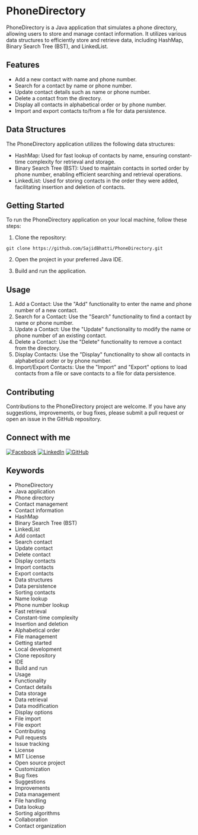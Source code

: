 # PhoneDirectory

PhoneDirectory is a Java application that simulates a phone directory, allowing users to store and manage contact information. It utilizes various data structures to efficiently store and retrieve data, including HashMap, Binary Search Tree (BST), and LinkedList.

## Features

- Add a new contact with name and phone number.
- Search for a contact by name or phone number.
- Update contact details such as name or phone number.
- Delete a contact from the directory.
- Display all contacts in alphabetical order or by phone number.
- Import and export contacts to/from a file for data persistence.

## Data Structures

The PhoneDirectory application utilizes the following data structures:

- HashMap: Used for fast lookup of contacts by name, ensuring constant-time complexity for retrieval and storage.
- Binary Search Tree (BST): Used to maintain contacts in sorted order by phone number, enabling efficient searching and retrieval operations.
- LinkedList: Used for storing contacts in the order they were added, facilitating insertion and deletion of contacts.

## Getting Started

To run the PhoneDirectory application on your local machine, follow these steps:

1. Clone the repository:

`git clone https://github.com/SajidBhatti/PhoneDirectory.git`

2. Open the project in your preferred Java IDE.

3. Build and run the application.

## Usage

1. Add a Contact: Use the "Add" functionality to enter the name and phone number of a new contact.
2. Search for a Contact: Use the "Search" functionality to find a contact by name or phone number.
3. Update a Contact: Use the "Update" functionality to modify the name or phone number of an existing contact.
4. Delete a Contact: Use the "Delete" functionality to remove a contact from the directory.
5. Display Contacts: Use the "Display" functionality to show all contacts in alphabetical order or by phone number.
6. Import/Export Contacts: Use the "Import" and "Export" options to load contacts from a file or save contacts to a file for data persistence.

## Contributing

Contributions to the PhoneDirectory project are welcome. If you have any suggestions, improvements, or bug fixes, please submit a pull request or open an issue in the GitHub repository.

## Connect with me
[![Facebook](https://img.shields.io/badge/Facebook-Follow-blue)](https://www.facebook.com/profile.php?id=100026991042689&mibextid=ZbWKwL)
[![LinkedIn](https://img.shields.io/badge/LinkedIn-Connect-blue)](https://www.linkedin.com/in/sajid-bhatti-b2436b24a)
[![GitHub](https://img.shields.io/github/followers/YOUR_GITHUB_USERNAME?style=social)](https://github.com/SajidBhatti786)

## Keywords

- PhoneDirectory
- Java application
- Phone directory
- Contact management
- Contact information
- HashMap
- Binary Search Tree (BST)
- LinkedList
- Add contact
- Search contact
- Update contact
- Delete contact
- Display contacts
- Import contacts
- Export contacts
- Data structures
- Data persistence
- Sorting contacts
- Name lookup
- Phone number lookup
- Fast retrieval
- Constant-time complexity
- Insertion and deletion
- Alphabetical order
- File management
- Getting started
- Local development
- Clone repository
- IDE
- Build and run
- Usage
- Functionality
- Contact details
- Data storage
- Data retrieval
- Data modification
- Display options
- File import
- File export
- Contributing
- Pull requests
- Issue tracking
- License
- MIT License
- Open source project
- Customization
- Bug fixes
- Suggestions
- Improvements
- Data management
- File handling
- Data lookup
- Sorting algorithms
- Collaboration
- Contact organization
